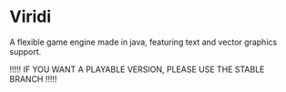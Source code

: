 # Viridi
A flexible game engine made in java, featuring text and vector graphics support.

!!!!!
IF YOU WANT A PLAYABLE VERSION, PLEASE USE THE STABLE BRANCH
!!!!!


